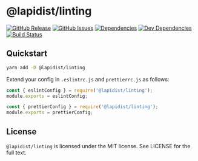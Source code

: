 # @lapidist/linting

[![GitHub Release](https://img.shields.io/github/release/bylapidist/linting.svg?style=flat)](https://github.com/bylapidist/linting/releases)
[![GitHub Issues](https://img.shields.io/github/issues/bylapidist/linting.svg?style=flat)](https://github.com/bylapidist/linting/issues)
[![Dependencies](https://david-dm.org/bylapidist/linting/status.svg?style=flat)](https://david-dm.org/bylapidist/linting)
[![Dev Dependencies](https://david-dm.org/bylapidist/linting/dev-status.svg)](https://david-dm.org/bylapidist/linting?type=dev)
[![Build Status](https://travis-ci.org/bylapidist/linting.svg?branch=master)](https://travis-ci.org/bylapidist/linting)

## Quickstart

```bash
yarn add -D @lapidist/linting
```

Extend your config in `.eslintrc.js` and `prettierrc.js` as follows:

```js
const { eslintConfig } = require('@lapidist/linting');
module.exports = eslintConfig;
```

```js
const { prettierConfig } = require('@lapidist/linting');
module.exports = prettierConfig;
```

## License
`@lapidist/linting` is licensed under the MIT license. See LICENSE for the full text.
